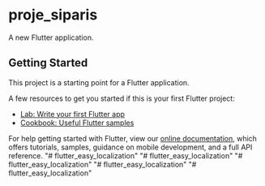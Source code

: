 # proje_siparis

A new Flutter application.

## Getting Started

This project is a starting point for a Flutter application.

A few resources to get you started if this is your first Flutter project:

- [Lab: Write your first Flutter app](https://flutter.dev/docs/get-started/codelab)
- [Cookbook: Useful Flutter samples](https://flutter.dev/docs/cookbook)

For help getting started with Flutter, view our
[online documentation](https://flutter.dev/docs), which offers tutorials,
samples, guidance on mobile development, and a full API reference.
"# flutter_easy_localization" 
"# flutter_easy_localization" 
"# flutter_easy_localization" 
"# flutter_easy_localization" 
"# flutter_easy_localization" 

